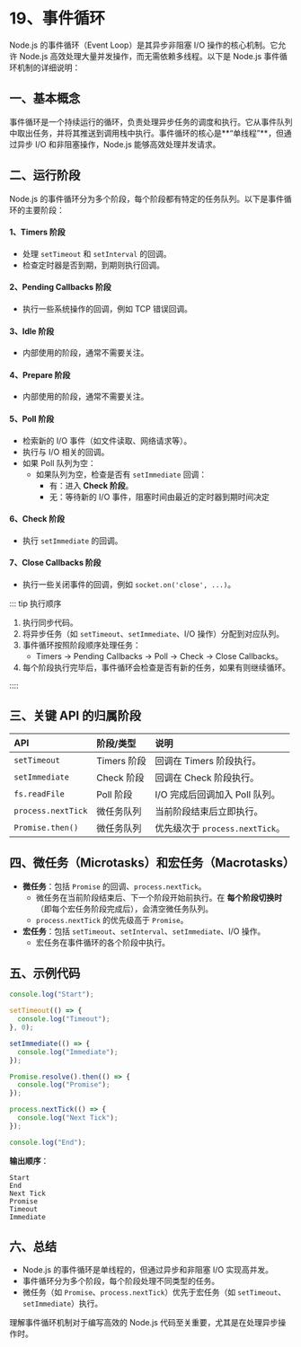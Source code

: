 # 19、事件循环

Node.js 的事件循环（Event Loop）是其异步非阻塞 I/O 操作的核心机制。它允许 Node.js 高效处理大量并发操作，而无需依赖多线程。以下是 Node.js 事件循环机制的详细说明：

## 一、基本概念

事件循环是一个持续运行的循环，负责处理异步任务的调度和执行。它从事件队列中取出任务，并将其推送到调用栈中执行。事件循环的核心是**“单线程”**，但通过异步 I/O 和非阻塞操作，Node.js 能够高效处理并发请求。

## 二、运行阶段

Node.js 的事件循环分为多个阶段，每个阶段都有特定的任务队列。以下是事件循环的主要阶段：

#### 1、Timers 阶段

- 处理 `setTimeout` 和 `setInterval` 的回调。
- 检查定时器是否到期，到期则执行回调。

#### 2、Pending Callbacks 阶段

- 执行一些系统操作的回调，例如 TCP 错误回调。

#### 3、Idle 阶段

- 内部使用的阶段，通常不需要关注。

#### 4、Prepare 阶段

- 内部使用的阶段，通常不需要关注。

#### 5、Poll 阶段

- 检索新的 I/O 事件（如文件读取、网络请求等）。
- 执行与 I/O 相关的回调。
- 如果 Poll 队列为空：
  - 如果队列为空，检查是否有 `setImmediate` 回调：
    - 有：进入 **Check 阶段**。
    - 无：等待新的 I/O 事件，阻塞时间由最近的定时器到期时间决定

#### 6、Check 阶段

- 执行 `setImmediate` 的回调。

#### 7、Close Callbacks 阶段

- 执行一些关闭事件的回调，例如 `socket.on('close', ...)`。

::: tip 执行顺序

1. 执行同步代码。
2. 将异步任务（如 `setTimeout`、`setImmediate`、I/O 操作）分配到对应队列。
3. 事件循环按照阶段顺序处理任务：
   - Timers → Pending Callbacks → Poll → Check → Close Callbacks。
4. 每个阶段执行完毕后，事件循环会检查是否有新的任务，如果有则继续循环。

::::

## 三、关键 API 的归属阶段

| API                | 阶段/类型   | 说明                            |
| :----------------- | :---------- | :------------------------------ |
| `setTimeout`       | Timers 阶段 | 回调在 Timers 阶段执行。        |
| `setImmediate`     | Check 阶段  | 回调在 Check 阶段执行。         |
| `fs.readFile`      | Poll 阶段   | I/O 完成后回调加入 Poll 队列。  |
| `process.nextTick` | 微任务队列  | 当前阶段结束后立即执行。        |
| `Promise.then()`   | 微任务队列  | 优先级次于 `process.nextTick`。 |

## 四、微任务（Microtasks）和宏任务（Macrotasks）

- **微任务**：包括 `Promise` 的回调、`process.nextTick`。
  - 微任务在当前阶段结束后、下一个阶段开始前执行。在 **每个阶段切换时**（即每个宏任务阶段完成后），会清空微任务队列。
  - `process.nextTick` 的优先级高于 `Promise`。
- **宏任务**：包括 `setTimeout`、`setInterval`、`setImmediate`、I/O 操作。
  - 宏任务在事件循环的各个阶段中执行。

## 五、示例代码

```javascript
console.log("Start");

setTimeout(() => {
  console.log("Timeout");
}, 0);

setImmediate(() => {
  console.log("Immediate");
});

Promise.resolve().then(() => {
  console.log("Promise");
});

process.nextTick(() => {
  console.log("Next Tick");
});

console.log("End");
```

**输出顺序**：

```
Start
End
Next Tick
Promise
Timeout
Immediate
```

## 六、总结

- Node.js 的事件循环是单线程的，但通过异步和非阻塞 I/O 实现高并发。
- 事件循环分为多个阶段，每个阶段处理不同类型的任务。
- 微任务（如 `Promise`、`process.nextTick`）优先于宏任务（如 `setTimeout`、`setImmediate`）执行。

理解事件循环机制对于编写高效的 Node.js 代码至关重要，尤其是在处理异步操作时。
